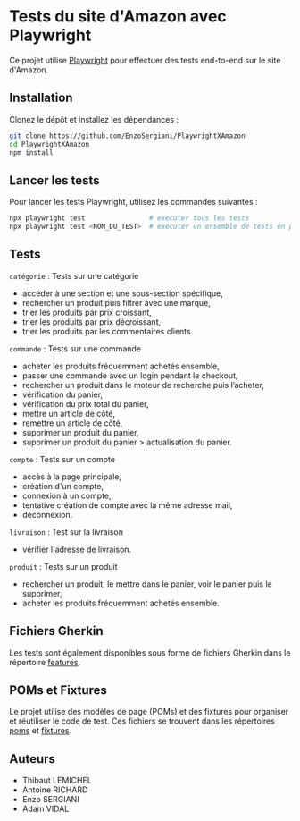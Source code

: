 # Tests du site d'Amazon avec Playwright

Ce projet utilise [Playwright](https://playwright.dev/) pour effectuer des tests end-to-end sur le site d'Amazon.

## Installation

Clonez le dépôt et installez les dépendances :

```sh
git clone https://github.com/EnzoSergiani/PlaywrightXAmazon
cd PlaywrightXAmazon
npm install
```

## Lancer les tests

Pour lancer les tests Playwright, utilisez les commandes suivantes :

```sh
npx playwright test                # executer tous les tests
npx playwright test <NOM_DU_TEST>  # executer un ensemble de tests en particulier
```

## Tests

`catégorie` : Tests sur une catégorie

- accéder à une section et une sous-section spécifique,
- rechercher un produit puis filtrer avec une marque,
- trier les produits par prix croissant,
- trier les produits par prix décroissant,
- trier les produits par les commentaires clients.

`commande` : Tests sur une commande

- acheter les produits fréquemment achetés ensemble,
- passer une commande avec un login pendant le checkout,
- rechercher un produit dans le moteur de recherche puis l’acheter,
- vérification du panier,
- vérification du prix total du panier,
- mettre un article de côté,
- remettre un article de côté,
- supprimer un produit du panier,
- supprimer un produit du panier > actualisation du panier.

`compte` : Tests sur un compte

- accès à la page principale,
- création d'un compte,
- connexion à un compte,
- tentative création de compte avec la même adresse mail,
- déconnexion.

`livraison` : Test sur la livraison

- vérifier l'adresse de livraison.

`produit` : Tests sur un produit

- rechercher un produit, le mettre dans le panier, voir le panier puis le supprimer,
- acheter les produits fréquemment achetés ensemble.

## Fichiers Gherkin

Les tests sont également disponibles sous forme de fichiers Gherkin dans le répertoire [features](./tests/features/).

## POMs et Fixtures

Le projet utilise des modèles de page (POMs) et des fixtures pour organiser et réutiliser le code de test. Ces fichiers se trouvent dans les répertoires [poms](./tests/poms/) et [fixtures](./tests/fixtures/fixture.ts).

## Auteurs

- Thibaut LEMICHEL
- Antoine RICHARD
- Enzo SERGIANI
- Adam VIDAL
